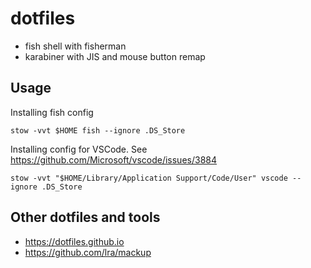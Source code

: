 # dotfiles

- fish shell with fisherman
- karabiner with JIS and mouse button remap

## Usage

Installing fish config

```
stow -vvt $HOME fish --ignore .DS_Store
```

Installing config for VSCode. See https://github.com/Microsoft/vscode/issues/3884

```
stow -vvt "$HOME/Library/Application Support/Code/User" vscode --ignore .DS_Store
```

## Other dotfiles and tools

- https://dotfiles.github.io
- https://github.com/lra/mackup
